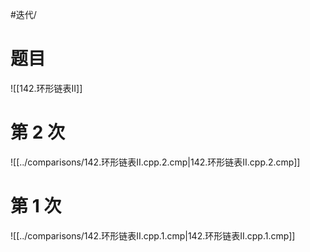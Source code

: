 #迭代/

# 题目

![[142.环形链表II]]

# 第 2 次

![[../comparisons/142.环形链表II.cpp.2.cmp|142.环形链表II.cpp.2.cmp]]

# 第 1 次

![[../comparisons/142.环形链表II.cpp.1.cmp|142.环形链表II.cpp.1.cmp]]